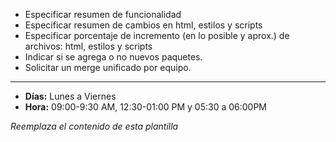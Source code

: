 - Especificar resumen de funcionalidad
- Especificar resumen de cambios en html, estilos y scripts
- Especificar porcentaje de incremento (en lo posible y aprox.) de archivos: html, estilos y scripts
- Indicar si se agrega o no nuevos paquetes.
- Solicitar un merge unificado por equipo.

---

- **Días:** Lunes a Viernes
- **Hora:** 09:00-9:30 AM, 12:30-01:00 PM y 05:30 a 06:00PM

_Reemplaza el contenido de esta plantilla_

